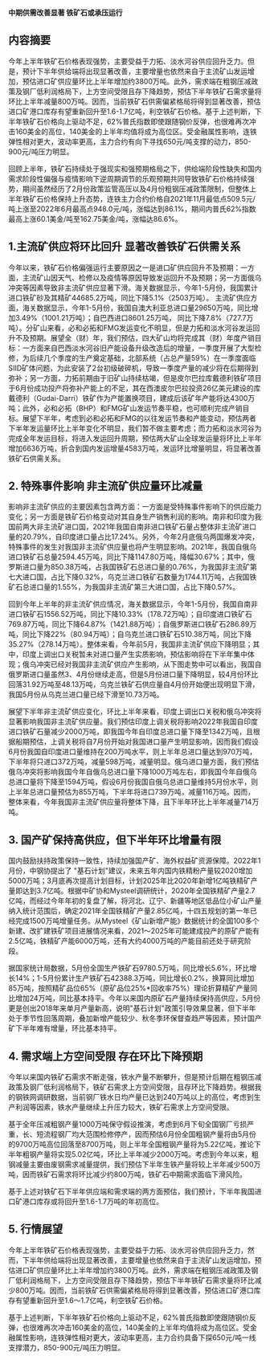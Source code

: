 **中期供需改善显著 铁矿石或承压运行**
## 内容摘要

今年上半年铁矿石价格表现强势，主要受益于力拓、淡水河谷供应回升乏力。但是，预计下半年供给端将出现显著改善，主要增量也依然来自于主流矿山发运增加，预估进口矿供应量环比上半年增加约3800万吨。此外，需求端在粗钢压减政策及钢厂低利润格局下，上方空间受限且存下降趋势，预估下半年铁矿石需求量将环比上半年减量800万吨。因而，当前铁矿石供需偏紧格局将得到显著改善，预估进口矿港口库存有望重新回升至1.6-1.7亿吨，利空铁矿石价格。基于上述判断，下半年铁矿石价格向上驱动不足，62%普氏指数即使跟随钢价反弹，也很难再次冲击160美金的高位，140美金的上半年均值将成为高位区。受金融属性影响，连铁弹性相对更大，波动率更高，主力合约有向下寻找650元/吨支撑的动力，850-900元/吨压力明显。

回顾上半年，铁矿石持续处于强现实和强预期格局之下，供给端阶段性缺失和国内需求阶段性偏强与疫情影响下逆周期调节的乐观预期共同导致铁矿石价格持续强势，期间虽然经历了2月份政策监管高压以及4月份粗钢压减政策限制，但整体上半年铁矿石价格保持上升态势，连铁主力合约价格自2021年11月最低点509.5元/吨上涨至2022年6月最高点948.0元/吨，涨幅达到86.1%，期间内普氏62%指数最高上涨60.1美金/吨至162.75美金/吨，涨幅达86.6%。

## 1.主流矿供应将环比回升 显著改善铁矿石供需关系
今年以来，铁矿石价格偏强运行主要原因之一是进口矿供应回升不及预期：一方面，主流矿山因天气、检修以及疫情等原因导致发运回升不及预期；另一方面俄乌冲突等因素导致非主流矿供应显著下滑。海关数据显示，今年1-5月份，我国累计进口铁矿砂及其精矿44685.2万吨，同比下降5.1%（2503万吨）。
主流矿供应方面，海关数据显示，今年1-5月份，我国自澳大利亚总进口量29650万吨，同比增加3.49%（1001.21万吨）；自巴西进口8601.25万吨，
同比下降7.8%（727.7万吨）。分矿山来看，必和必拓和FMG发运变化不明显，但是力拓和淡水河谷发运回升不及预期。展望全（财）年，我们预估，四大矿山均将完成其（财）年度产销目标：一方面来自巴西淡水河谷旧产能设备升级改造后的增量，一季度开展了大型检修，为后续几个季度的生产奠定基础，北部系统（占总产量59%）在一季度面临SIID矿体问题，为此安装了2台初级破碎机，导致一季度产量的减少将在后期得到弥补；另一方面，力拓前期由于旧矿山持续枯竭，但是皮尔巴拉库戴德利铁矿项目于6月份成功投产将弥补产能上的不足，其在西澳皮尔巴拉投资26亿美元建设的库戴德利（Gudai-Darri）铁矿作为产能置换项目，建成后该矿年产能将达4300万吨；此外，必和必拓（BHP）和FMG矿山发运节奏平稳，也可顺利完成产销目标。展望下半年，考虑到必和必拓和FMG的以往发运节奏和产能变动，预估两者下半年发运量环比上半年变化不明显，我们暂不做主要考虑；而力拓和淡水河谷为完成全年发运目标，将进入发运回升周期，预估两大矿山全球发运量将环比上半年增加6636万吨，折合到国内发运增量4583万吨，发运环比增量明显，将显著改善铁矿石供需关系。


## 2. 特殊事件影响 非主流矿供应量环比减量
影响非主流矿供应的主要因素包含两方面：一方面是受特殊事件影响下的供应能力变化；另一方面是铁矿石价格变动对其自身生产销售利润的影响。南非和印度为我国前两大非主流矿进口国，2021年我国自南非进口铁矿石量占整体非主流矿进口量的20.79%，自印度进口量占比17.24%。另外，今年2月底俄乌两国爆发冲突，特殊事件的发生对我国非主流矿供应量也将产生明显影响。2021年，我国自俄乌进口铁矿石总量2594.45万吨，同比下降1147.80万吨，降幅30.67%；其中，俄罗斯进口量为850.38万吨，占我国铁矿石总进口量的0.76%，为我国非主流矿第七大进口国，占比下降0.32%，乌克兰进口铁矿石数量为1744.11万吨，占我国铁矿石总进口量的1.55%，为我国非主流矿第三大进口国，占比下降0.57%。

回到今年上半年的非主流矿供应情况，海关数据显示，今年1-5月份，我国自南非进口铁矿石1556.52万吨，同比下降10.33%（178.72万吨）；自印度进口铁矿石769.87万吨，同比下降64.87%（1421.88万吨）；自俄罗斯进口铁矿石286.89万吨，同比下降22%（80.94万吨）；自乌克兰进口铁矿石510.38万吨，同比下降35.27%（278.14万吨）。整体来看，今年前5月，我国非主流矿供应下降明显；其中，印度上调出口关税暂未对进口量产生实质影响，预估影响将在下半年集中体现；俄乌冲突已经对我国非主流矿供应产生影响，从下图走势中可以看出，我国自俄罗斯进口量虽然3、4月份继续走高，但是5月份进口量下降明显，较4月份环比回落31.92万吨至48.13万吨，乌克兰铁矿石供应量自4月份开始便出现明显下滑，我国5月份从乌克兰进口量已经下滑至10.73万吨。

展望下半年非主流矿供应变化，环比上半年来看，印度上调出口关税和俄乌冲突将显著影响我国非主流矿供应量。我们预估印度上调关税将影响2022年我国自印度进口铁矿石量减少2000万吨，即我国今年自印度总进口量下降至1342万吨，且根据船期预估，上调关税将自7月份开始对我国进口量产生明显影响，因而我们假设6月份我国自印度进口量维持在200万吨水平，则上半年总进口量达到970万吨，下半年将只进口372万吨，减量598万吨，减量明显。俄乌进口量方面，我们预估俄乌冲突将影响我国今年自俄乌总进口量下降1000万吨左右，即我国今年自俄乌总进口量将下降至1594万吨，假设6月份我国自俄乌总进口量维持5月份水平，则上半年总进口量预估为855万吨，下半年将进口739万吨，减量116万吨。因而，整体来看，今年我国非主流矿供应量将整体下降，且下半年环比上半年减量714万吨。


## 3. 国产矿保持高供应，但下半年环比增量有限
国内鼓励扶持政策保持一致性，持续加强国产矿、海外权益矿资源保障。2022年1月份，中钢协提出了
"基石计划"建议，未来五年内国内铁精粉产量较2020增加5000万吨；3月底再次提高计划目标，计划2025年比2020年新增1亿吨铁精矿产量即达到3.7亿吨。根据中矿协和Mysteel调研统计，2020年全国铁精矿产量2.7亿吨，而经过今年年初的复盘了解，将河北、辽宁、新疆等地区低品位小矿山产量纳入统计范围后，确定2021年全国铁精矿产量2.85亿吨，十四五规划的第一年已经完成1500万吨增量任务。从Mysteel《矿山新增产能》数据统计的全国100多个新建、改扩建铁矿项目进展情况来看，2021～2025年可能建成投产的原矿产能有2.5亿吨，铁精矿产能6000万吨，还有大约4000万吨的产能目前还处于研究阶段。

据国家统计局数据，5月份全国生产铁矿石9780.5万吨，同比增长5.6%，环比增长14%；1-5月份累计生产铁矿石42388.3万吨，同比增长0.2%，换算同比增加85万吨，按照精矿品位65%（原矿品位25%\*回收率75%）理论折算精矿产量同比增加24万吨，同比基本持平。今年以来国内原矿石产量持续保持高供应，5月份更是创出2018年来单月产量新高，说明"基石计划"政策引导效果显著，但下半年处于季节性回落周期，叠加新增产能较少、秋冬季环保督查趋严等因素，预计国产矿下半年难有增量，环比基本持平。

## 4. 需求端上方空间受限 存在环比下降预期
今年以来国内铁矿石需求不断走强，铁水产量不断攀升，但是预计后期在粗钢压减政策及钢厂低利润格局下，铁矿石需求上方空间受限，且存环比下降趋势。根据我的钢铁网调研数据，当前钢厂铁水日均产量已达到240万吨以上的高位，考虑到生产利润等因素，铁水产量继续上升压力较大，铁矿石需求上方空间受限。

基于全年压减粗钢产量1000万吨保守假设推演，考虑到6月下旬全国钢厂亏损严重，长、短流程钢厂均大范围检修停产，因而预估6月份全国粗钢产量将由5月份的9700万吨高位回落至8700万吨，则上半年全国粗钢产量将为5.22亿吨，推论下半年粗钢产量将实现5.02亿吨，环比上半年减少2000万吨。考虑到今年以来，粗钢减量主要由废钢需求减量提供，我们预估下半年生铁产量将较上半年减少500万吨，因而铁矿石需求将环比减少约800万吨，铁矿石中期需求面临下滑风险。

基于上述对铁矿石下半年供应端和需求端的两方面预估，我们预计，下半年我国进口矿港口库存或将回升至1.6-1.7万吨的年初高位。

## 5. 行情展望
今年上半年铁矿石价格表现强势，主要受益于力拓、淡水河谷供应回升乏力，然而，下半年供给端将出现显著改善，主要增量也依然来自于主流矿山发运增加，预估进口矿供应量环比上半年增加约3800万吨。此外，需求端在粗钢压减政策及钢厂低利润格局下，上方空间受限且存下降趋势，预估下半年铁矿石需求量将环比减少800万吨。因而，当前铁矿石供需偏紧格局将得到显著改善，预估进口矿港口库存有望重新回升至1.6～1.7亿吨，利空铁矿石价格。

基于上述判断，下半年铁矿石价格向上驱动不足，62%普氏指数即使跟随钢价反弹，也很难再次冲击160美金的高位，140美金的上半年均值将成为高位区。受金融属性影响，连铁弹性相对更大，波动率更高，主力合约具备下探650元/吨一线支撑潜力，850-900元/吨压力明显。
